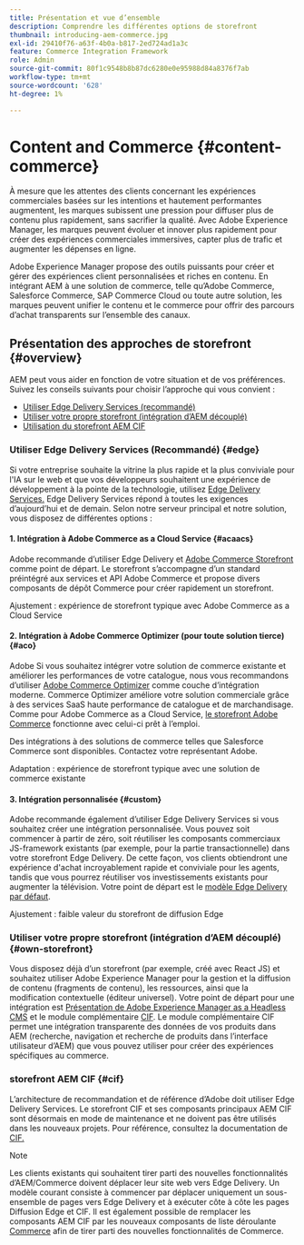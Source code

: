 ```yaml
---
title: Présentation et vue d’ensemble
description: Comprendre les différentes options de storefront
thumbnail: introducing-aem-commerce.jpg
exl-id: 29410f76-a63f-4b0a-b817-2ed724ad1a3c
feature: Commerce Integration Framework
role: Admin
source-git-commit: 80f1c9548b8b87dc6280e0e95988d84a8376f7ab
workflow-type: tm+mt
source-wordcount: '628'
ht-degree: 1%

---
```



# Content and Commerce {#content-commerce}

À mesure que les attentes des clients concernant les expériences commerciales basées sur les intentions et hautement performantes augmentent, les marques subissent une pression pour diffuser plus de contenu plus rapidement, sans sacrifier la qualité. Avec Adobe Experience Manager, les marques peuvent évoluer et innover plus rapidement pour créer des expériences commerciales immersives, capter plus de trafic et augmenter les dépenses en ligne.

Adobe Experience Manager propose des outils puissants pour créer et gérer des expériences client personnalisées et riches en contenu. En intégrant AEM à une solution de commerce, telle qu’Adobe Commerce, Salesforce Commerce, SAP Commerce Cloud ou toute autre solution, les marques peuvent unifier le contenu et le commerce pour offrir des parcours d’achat transparents sur l’ensemble des canaux.

## Présentation des approches de storefront {#overview}

AEM peut vous aider en fonction de votre situation et de vos préférences. Suivez les conseils suivants pour choisir l’approche qui vous convient :

* [Utiliser Edge Delivery Services (recommandé)](#edge)
* [Utiliser votre propre storefront (intégration d’AEM découplé)](#own-storefront)
* [Utilisation du storefront AEM CIF](#cif)

### Utiliser Edge Delivery Services (Recommandé) {#edge}

Si votre entreprise souhaite la vitrine la plus rapide et la plus conviviale pour l&#39;IA sur le web et que vos développeurs souhaitent une expérience de développement à la pointe de la technologie, utilisez [Edge Delivery Services.](../edge/overview.md) Edge Delivery Services répond à toutes les exigences d’aujourd’hui et de demain. Selon notre serveur principal et notre solution, vous disposez de différentes options :

#### &#x200B;1. Intégration à Adobe Commerce as a Cloud Service {#acaacs}

Adobe recommande d’utiliser Edge Delivery et [Adobe Commerce Storefront](https://experienceleague.adobe.com/developer/commerce/storefront/?lang=fr) comme point de départ. Le storefront s’accompagne d’un standard préintégré aux services et API Adobe Commerce et propose divers composants de dépôt Commerce pour créer rapidement un storefront.

Ajustement : expérience de storefront typique avec Adobe Commerce as a Cloud Service

#### &#x200B;2. Intégration à Adobe Commerce Optimizer (pour toute solution tierce) {#aco}

Adobe Si vous souhaitez intégrer votre solution de commerce existante et améliorer les performances de votre catalogue, nous vous recommandons d’utiliser [Adobe Commerce Optimizer](https://experienceleague.adobe.com/fr/docs/commerce-learn/tutorials/adobe-commerce-optimizer/overview) comme couche d’intégration moderne. Commerce Optimizer améliore votre solution commerciale grâce à des services SaaS haute performance de catalogue et de marchandisage. Comme pour Adobe Commerce as a Cloud Service, [le storefront Adobe Commerce](https://experienceleague.adobe.com/developer/commerce/storefront/?lang=fr) fonctionne avec celui-ci prêt à l’emploi.

Des intégrations à des solutions de commerce telles que Salesforce Commerce sont disponibles. Contactez votre représentant Adobe.

Adaptation : expérience de storefront typique avec une solution de commerce existante

#### &#x200B;3. Intégration personnalisée {#custom}

Adobe recommande également d’utiliser Edge Delivery Services si vous souhaitez créer une intégration personnalisée. Vous pouvez soit commencer à partir de zéro, soit réutiliser les composants commerciaux JS-framework existants (par exemple, pour la partie transactionnelle) dans votre storefront Edge Delivery. De cette façon, vos clients obtiendront une expérience d&#39;achat incroyablement rapide et conviviale pour les agents, tandis que vous pourrez réutiliser vos investissements existants pour augmenter la télévision. Votre point de départ est le [modèle Edge Delivery par défaut](https://www.aem.live/developer/tutorial).

Ajustement : faible valeur du storefront de diffusion Edge

### Utiliser votre propre storefront (intégration d’AEM découplé) {#own-storefront}

Vous disposez déjà d’un storefront (par exemple, créé avec React JS) et souhaitez utiliser Adobe Experience Manager pour la gestion et la diffusion de contenu (fragments de contenu), les ressources, ainsi que la modification contextuelle (éditeur universel). Votre point de départ pour une intégration est [Présentation de Adobe Experience Manager as a Headless CMS](https://experienceleague.adobe.com/fr/docs/experience-manager-cloud-service/content/headless/introduction) et le module complémentaire [CIF](https://experienceleague.adobe.com/fr/docs/experience-manager-cloud-service/content/content-and-commerce/storefront/authoring/enrich-product-associated-content). Le module complémentaire CIF permet une intégration transparente des données de vos produits dans AEM (recherche, navigation et recherche de produits dans l’interface utilisateur d’AEM) que vous pouvez utiliser pour créer des expériences spécifiques au commerce.

### storefront AEM CIF {#cif}

L’architecture de recommandation et de référence d’Adobe doit utiliser Edge Delivery Services. Le storefront CIF et ses composants principaux AEM CIF sont désormais en mode de maintenance et ne doivent pas être utilisés dans les nouveaux projets. Pour référence, consultez la documentation de [CIF.](/help/commerce-cloud/cif-storefront/introduction.md)

>[!NOTE]
>
>Les clients existants qui souhaitent tirer parti des nouvelles fonctionnalités d’AEM/Commerce doivent déplacer leur site web vers Edge Delivery. Un modèle courant consiste à commencer par déplacer uniquement un sous-ensemble de pages vers Edge Delivery et à exécuter côte à côte les pages Diffusion Edge et CIF. Il est également possible de remplacer les composants AEM CIF par les nouveaux composants de liste déroulante [Commerce](https://experienceleague.adobe.com/developer/commerce/storefront/dropins/all/introduction/?lang=fr) afin de tirer parti des nouvelles fonctionnalités de Commerce.
